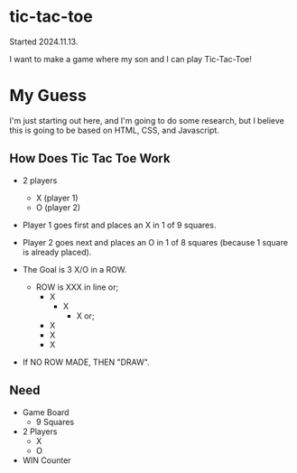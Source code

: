 # tic-tac-toe
Started 2024.11.13.

I want to make a game where my son and I can play Tic-Tac-Toe!

# My Guess
I'm just starting out here, and I'm going to do some research, but I believe this is going to be based on HTML, CSS, and Javascript.

## How Does Tic Tac Toe Work
- 2 players
  - X (player 1)
  - O (player 2)
- Player 1 goes first and places an X in 1 of 9 squares.
- Player 2 goes next and places an O in 1 of 8 squares (because 1 square is already placed).

- The Goal is 3 X/O in a ROW.
  - ROW is XXX in line or;
    - X
      - X
        - X or;
    - X
    - X
    - X
- If NO ROW MADE, THEN "DRAW".

## Need
- Game Board
  - 9 Squares
- 2 Players
  - X
  - O
- WIN Counter